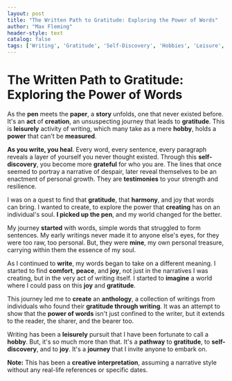 ```yaml
---
layout: post
title: "The Written Path to Gratitude: Exploring the Power of Words"
author: "Max Fleming"
header-style: text
catalog: false
tags: ['Writing', 'Gratitude', 'Self-Discovery', 'Hobbies', 'Leisure', 'Power of Words', 'Personal Growth', 'Anthology', 'Creation']
---
```


# The Written Path to Gratitude: Exploring the Power of Words

As the **pen** meets the **paper**, a **story** unfolds, one that never existed before. It's an **act** of **creation**, an unsuspecting journey that leads to **gratitude**. This is **leisurely** activity of writing, which many take as a mere **hobby**, holds a **power** that can't be **measured**.

**As you write, you heal**. Every word, every sentence, every paragraph reveals a layer of yourself you never thought existed. Through this **self-discovery**, you become more **grateful** for who you are. The lines that once seemed to portray a narrative of despair, later reveal themselves to be an enactment of personal growth. They are **testimonies** to your strength and resilience.

I was on a quest to find that **gratitude**, that **harmony**, and joy that words can bring. I wanted to create, to explore the power that **creating** has on an individual's soul. **I picked up the pen**, and my world changed for the better.

My journey **started** with words, simple words that struggled to form sentences. My early writings never made it to anyone else's eyes, for they were too raw, too personal. But, they were **mine**, my own personal treasure, carrying within them the essence of my soul.

As I continued to **write**, my words began to take on a different meaning. I started to find **comfort**, **peace**, and **joy**, not just in the narratives I was creating, but in the very act of writing itself. I started to **imagine** a world where I could pass on this **joy** and **gratitude**.

This journey led me to **create** an **anthology**, a collection of writings from individuals who found their **gratitude through writing**. It was an attempt to show that the **power of words** isn't just confined to the writer, but it extends to the reader, the sharer, and the bearer too.

Writing has been a **leisurely** pursuit that I have been fortunate to call a **hobby**. But, it's so much more than that. It's a **pathway** to **gratitude**, to **self-discovery**, and to **joy**. It's a **journey** that I invite anyone to embark on.

**Note:** This has been a **creative interpretation**, assuming a narrative style without any real-life references or specific dates.

